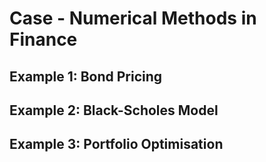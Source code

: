 # Case - Numerical Methods in Finance

## Example 1: Bond Pricing

## Example 2: Black-Scholes Model 

## Example 3: Portfolio Optimisation
